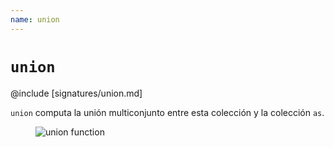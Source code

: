 ```yaml
---
name: union
---
```


# `union`

@include [signatures/union.md]

`union` computa la unión multiconjunto entre esta colección y la colección `as`.

<figure class="diagram">
  <img src="../images/union.svg" alt="union function">
  <!-- <figcaption class="diagram-desc"></figcaption> -->
</figure>
